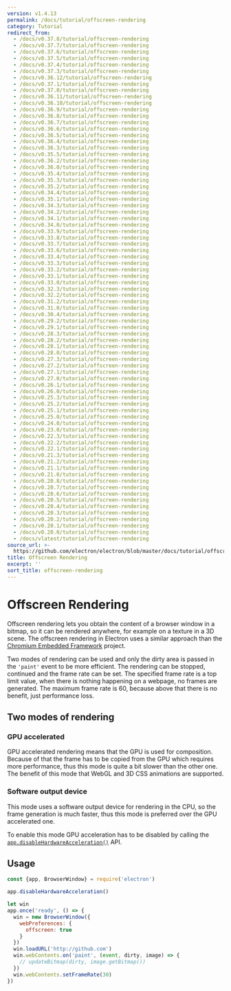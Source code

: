 ```yaml
---
version: v1.4.13
permalink: /docs/tutorial/offscreen-rendering
category: Tutorial
redirect_from:
  - /docs/v0.37.8/tutorial/offscreen-rendering
  - /docs/v0.37.7/tutorial/offscreen-rendering
  - /docs/v0.37.6/tutorial/offscreen-rendering
  - /docs/v0.37.5/tutorial/offscreen-rendering
  - /docs/v0.37.4/tutorial/offscreen-rendering
  - /docs/v0.37.3/tutorial/offscreen-rendering
  - /docs/v0.36.12/tutorial/offscreen-rendering
  - /docs/v0.37.1/tutorial/offscreen-rendering
  - /docs/v0.37.0/tutorial/offscreen-rendering
  - /docs/v0.36.11/tutorial/offscreen-rendering
  - /docs/v0.36.10/tutorial/offscreen-rendering
  - /docs/v0.36.9/tutorial/offscreen-rendering
  - /docs/v0.36.8/tutorial/offscreen-rendering
  - /docs/v0.36.7/tutorial/offscreen-rendering
  - /docs/v0.36.6/tutorial/offscreen-rendering
  - /docs/v0.36.5/tutorial/offscreen-rendering
  - /docs/v0.36.4/tutorial/offscreen-rendering
  - /docs/v0.36.3/tutorial/offscreen-rendering
  - /docs/v0.35.5/tutorial/offscreen-rendering
  - /docs/v0.36.2/tutorial/offscreen-rendering
  - /docs/v0.36.0/tutorial/offscreen-rendering
  - /docs/v0.35.4/tutorial/offscreen-rendering
  - /docs/v0.35.3/tutorial/offscreen-rendering
  - /docs/v0.35.2/tutorial/offscreen-rendering
  - /docs/v0.34.4/tutorial/offscreen-rendering
  - /docs/v0.35.1/tutorial/offscreen-rendering
  - /docs/v0.34.3/tutorial/offscreen-rendering
  - /docs/v0.34.2/tutorial/offscreen-rendering
  - /docs/v0.34.1/tutorial/offscreen-rendering
  - /docs/v0.34.0/tutorial/offscreen-rendering
  - /docs/v0.33.9/tutorial/offscreen-rendering
  - /docs/v0.33.8/tutorial/offscreen-rendering
  - /docs/v0.33.7/tutorial/offscreen-rendering
  - /docs/v0.33.6/tutorial/offscreen-rendering
  - /docs/v0.33.4/tutorial/offscreen-rendering
  - /docs/v0.33.3/tutorial/offscreen-rendering
  - /docs/v0.33.2/tutorial/offscreen-rendering
  - /docs/v0.33.1/tutorial/offscreen-rendering
  - /docs/v0.33.0/tutorial/offscreen-rendering
  - /docs/v0.32.3/tutorial/offscreen-rendering
  - /docs/v0.32.2/tutorial/offscreen-rendering
  - /docs/v0.31.2/tutorial/offscreen-rendering
  - /docs/v0.31.0/tutorial/offscreen-rendering
  - /docs/v0.30.4/tutorial/offscreen-rendering
  - /docs/v0.29.2/tutorial/offscreen-rendering
  - /docs/v0.29.1/tutorial/offscreen-rendering
  - /docs/v0.28.3/tutorial/offscreen-rendering
  - /docs/v0.28.2/tutorial/offscreen-rendering
  - /docs/v0.28.1/tutorial/offscreen-rendering
  - /docs/v0.28.0/tutorial/offscreen-rendering
  - /docs/v0.27.3/tutorial/offscreen-rendering
  - /docs/v0.27.2/tutorial/offscreen-rendering
  - /docs/v0.27.1/tutorial/offscreen-rendering
  - /docs/v0.27.0/tutorial/offscreen-rendering
  - /docs/v0.26.1/tutorial/offscreen-rendering
  - /docs/v0.26.0/tutorial/offscreen-rendering
  - /docs/v0.25.3/tutorial/offscreen-rendering
  - /docs/v0.25.2/tutorial/offscreen-rendering
  - /docs/v0.25.1/tutorial/offscreen-rendering
  - /docs/v0.25.0/tutorial/offscreen-rendering
  - /docs/v0.24.0/tutorial/offscreen-rendering
  - /docs/v0.23.0/tutorial/offscreen-rendering
  - /docs/v0.22.3/tutorial/offscreen-rendering
  - /docs/v0.22.2/tutorial/offscreen-rendering
  - /docs/v0.22.1/tutorial/offscreen-rendering
  - /docs/v0.21.3/tutorial/offscreen-rendering
  - /docs/v0.21.2/tutorial/offscreen-rendering
  - /docs/v0.21.1/tutorial/offscreen-rendering
  - /docs/v0.21.0/tutorial/offscreen-rendering
  - /docs/v0.20.8/tutorial/offscreen-rendering
  - /docs/v0.20.7/tutorial/offscreen-rendering
  - /docs/v0.20.6/tutorial/offscreen-rendering
  - /docs/v0.20.5/tutorial/offscreen-rendering
  - /docs/v0.20.4/tutorial/offscreen-rendering
  - /docs/v0.20.3/tutorial/offscreen-rendering
  - /docs/v0.20.2/tutorial/offscreen-rendering
  - /docs/v0.20.1/tutorial/offscreen-rendering
  - /docs/v0.20.0/tutorial/offscreen-rendering
  - /docs/vlatest/tutorial/offscreen-rendering
source_url: >-
  https://github.com/electron/electron/blob/master/docs/tutorial/offscreen-rendering.md
title: Offscreen Rendering
excerpt: ''
sort_title: offscreen-rendering
---
```

# Offscreen Rendering

Offscreen rendering lets you obtain the content of a browser window in a bitmap, so it can be rendered anywhere, for example on a texture in a 3D scene. The offscreen rendering in Electron uses a similar approach than the [Chromium Embedded Framework](https://bitbucket.org/chromiumembedded/cef) project.

Two modes of rendering can be used and only the dirty area is passed in the `'paint'` event to be more efficient. The rendering can be stopped, continued and the frame rate can be set. The specified frame rate is a top limit value, when there is nothing happening on a webpage, no frames are generated. The maximum frame rate is 60, because above that there is no benefit, just performance loss.

## Two modes of rendering

### GPU accelerated

GPU accelerated rendering means that the GPU is used for composition. Because of that the frame has to be copied from the GPU which requires more performance, thus this mode is quite a bit slower than the other one. The benefit of this mode that WebGL and 3D CSS animations are supported.

### Software output device

This mode uses a software output device for rendering in the CPU, so the frame generation is much faster, thus this mode is preferred over the GPU accelerated one.

To enable this mode GPU acceleration has to be disabled by calling the [`app.disableHardwareAcceleration()`]({{site.baseurl}}/docs/api/app#appdisablehardwareacceleration) API.

## Usage

```javascript
const {app, BrowserWindow} = require('electron')

app.disableHardwareAcceleration()

let win
app.once('ready', () => {
  win = new BrowserWindow({
    webPreferences: {
      offscreen: true
    }
  })
  win.loadURL('http://github.com')
  win.webContents.on('paint', (event, dirty, image) => {
    // updateBitmap(dirty, image.getBitmap())
  })
  win.webContents.setFrameRate(30)
})
```
